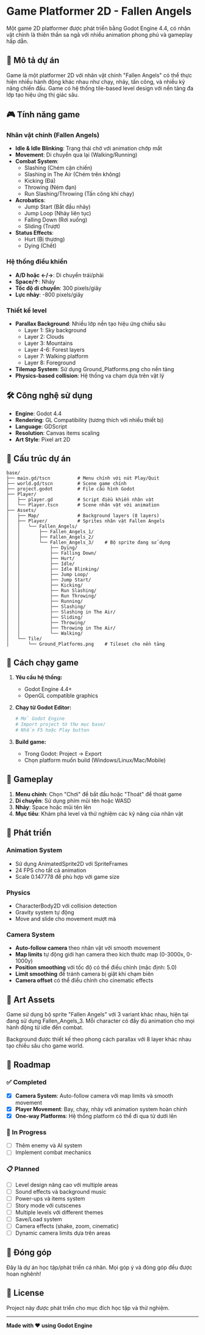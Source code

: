 # Game Platformer 2D - Fallen Angels

Một game 2D platformer được phát triển bằng Godot Engine 4.4, có nhân vật chính là thiên thần sa ngã với nhiều animation phong phú và gameplay hấp dẫn.

## 📖 Mô tả dự án

Game là một platformer 2D với nhân vật chính "Fallen Angels" có thể thực hiện nhiều hành động khác nhau như chạy, nhảy, tấn công, và nhiều kỹ năng chiến đấu. Game có hệ thống tile-based level design với nền tảng đa lớp tạo hiệu ứng thị giác sâu.

## 🎮 Tính năng game

### Nhân vật chính (Fallen Angels)
- **Idle & Idle Blinking**: Trạng thái chờ với animation chớp mắt
- **Movement**: Di chuyển qua lại (Walking/Running)
- **Combat System**: 
  - Slashing (Chém cận chiến)
  - Slashing in The Air (Chém trên không)
  - Kicking (Đá)
  - Throwing (Ném đạn)
  - Run Slashing/Throwing (Tấn công khi chạy)
- **Acrobatics**:
  - Jump Start (Bắt đầu nhảy)
  - Jump Loop (Nhảy liên tục)
  - Falling Down (Rơi xuống)
  - Sliding (Trượt)
- **Status Effects**:
  - Hurt (Bị thương)
  - Dying (Chết)

### Hệ thống điều khiển
- **A/D hoặc ←/→**: Di chuyển trái/phải
- **Space/↑**: Nhảy
- **Tốc độ di chuyển**: 300 pixels/giây
- **Lực nhảy**: -800 pixels/giây

### Thiết kế level
- **Parallax Background**: Nhiều lớp nền tạo hiệu ứng chiều sâu
  - Layer 1: Sky background
  - Layer 2: Clouds
  - Layer 3: Mountains
  - Layer 4-6: Forest layers
  - Layer 7: Walking platform
  - Layer 8: Foreground
- **Tilemap System**: Sử dụng Ground_Platforms.png cho nền tảng
- **Physics-based collision**: Hệ thống va chạm dựa trên vật lý

## 🛠️ Công nghệ sử dụng

- **Engine**: Godot 4.4
- **Rendering**: GL Compatibility (tương thích với nhiều thiết bị)
- **Language**: GDScript
- **Resolution**: Canvas items scaling
- **Art Style**: Pixel art 2D

## 📁 Cấu trúc dự án

```
base/
├── main.gd/tscn          # Menu chính với nút Play/Quit
├── world.gd/tscn         # Scene game chính
├── project.godot         # File cấu hình Godot
├── Player/
│   ├── player.gd         # Script điều khiển nhân vật
│   └── Player.tscn       # Scene nhân vật với animation
├── Assets/
│   ├── Map/              # Background layers (8 layers)
│   ├── Player/           # Sprites nhân vật Fallen Angels
│   │   └── Fallen_Angels/
│   │       ├── Fallen_Angels_1/
│   │       ├── Fallen_Angels_2/
│   │       └── Fallen_Angels_3/    # Bộ sprite đang sử dụng
│   │           ├── Dying/
│   │           ├── Falling Down/
│   │           ├── Hurt/
│   │           ├── Idle/
│   │           ├── Idle Blinking/
│   │           ├── Jump Loop/
│   │           ├── Jump Start/
│   │           ├── Kicking/
│   │           ├── Run Slashing/
│   │           ├── Run Throwing/
│   │           ├── Running/
│   │           ├── Slashing/
│   │           ├── Slashing in The Air/
│   │           ├── Sliding/
│   │           ├── Throwing/
│   │           ├── Throwing in The Air/
│   │           └── Walking/
│   └── Tile/
│       └── Ground_Platforms.png    # Tileset cho nền tảng
```

## 🚀 Cách chạy game

1. **Yêu cầu hệ thống:**
   - Godot Engine 4.4+
   - OpenGL compatible graphics

2. **Chạy từ Godot Editor:**
   ```bash
   # Mở Godot Engine
   # Import project từ thư mục base/
   # Nhấn F5 hoặc Play button
   ```

3. **Build game:**
   - Trong Godot: Project → Export
   - Chọn platform muốn build (Windows/Linux/Mac/Mobile)

## 🎯 Gameplay

1. **Menu chính**: Chọn "Chơi" để bắt đầu hoặc "Thoát" để thoát game
2. **Di chuyển**: Sử dụng phím mũi tên hoặc WASD
3. **Nhảy**: Space hoặc mũi tên lên
4. **Mục tiêu**: Khám phá level và thử nghiệm các kỹ năng của nhân vật

## 🔧 Phát triển

### Animation System
- Sử dụng AnimatedSprite2D với SpriteFrames
- 24 FPS cho tất cả animation
- Scale 0.147778 để phù hợp với game size

### Physics
- CharacterBody2D với collision detection
- Gravity system tự động
- Move and slide cho movement mượt mà

### Camera System
- **Auto-follow camera** theo nhân vật với smooth movement
- **Map limits** tự động giới hạn camera theo kích thước map (0-3000x, 0-1000y)
- **Position smoothing** với tốc độ có thể điều chỉnh (mặc định: 5.0)
- **Limit smoothing** để tránh camera bị giật khi chạm biên
- **Camera offset** có thể điều chỉnh cho cinematic effects

## 🎨 Art Assets

Game sử dụng bộ sprite "Fallen Angels" với 3 variant khác nhau, hiện tại đang sử dụng Fallen_Angels_3. Mỗi character có đầy đủ animation cho mọi hành động từ idle đến combat.

Background được thiết kế theo phong cách parallax với 8 layer khác nhau tạo chiều sâu cho game world.

## 📝 Roadmap

### ✅ Completed
- [x] **Camera System**: Auto-follow camera với map limits và smooth movement
- [x] **Player Movement**: Bay, chạy, nhảy với animation system hoàn chỉnh
- [x] **One-way Platforms**: Hệ thống platform có thể đi qua từ dưới lên

### 🚧 In Progress
- [ ] Thêm enemy và AI system
- [ ] Implement combat mechanics

### 📋 Planned
- [ ] Level design nâng cao với multiple areas
- [ ] Sound effects và background music
- [ ] Power-ups và items system
- [ ] Story mode với cutscenes
- [ ] Multiple levels với different themes
- [ ] Save/Load system
- [ ] Camera effects (shake, zoom, cinematic)
- [ ] Dynamic camera limits dựa trên areas

## 🤝 Đóng góp

Đây là dự án học tập/phát triển cá nhân. Mọi góp ý và đóng góp đều được hoan nghênh!

## 📄 License

Project này được phát triển cho mục đích học tập và thử nghiệm.

---

**Made with ❤️ using Godot Engine**
